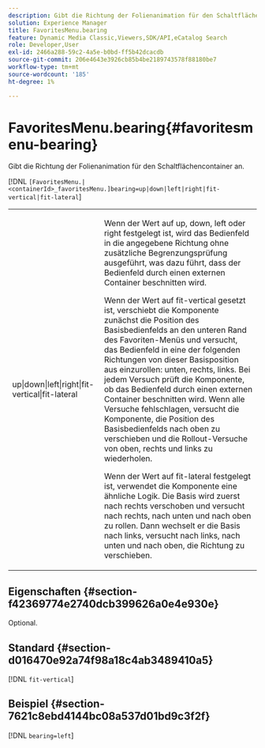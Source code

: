 ```yaml
---
description: Gibt die Richtung der Folienanimation für den Schaltflächencontainer an.
solution: Experience Manager
title: FavoritesMenu.bearing
feature: Dynamic Media Classic,Viewers,SDK/API,eCatalog Search
role: Developer,User
exl-id: 2466a288-59c2-4a5e-b0bd-ff5b42dcacdb
source-git-commit: 206e4643e3926cb85b4be2189743578f88180be7
workflow-type: tm+mt
source-wordcount: '185'
ht-degree: 1%

---
```


# FavoritesMenu.bearing{#favoritesmenu-bearing}

Gibt die Richtung der Folienanimation für den Schaltflächencontainer an.

[!DNL `[FavoritesMenu.|<containerId>_favoritesMenu.]bearing=up|down|left|right|fit-vertical|fit-lateral`]

<table id="table_2B109D2F91E64B5382B31921C3780FA5"> 
 <tbody> 
  <tr> 
   <td colname="col1"> <p><span class="codeph"> up|down|left|right|fit-vertical|fit-lateral</span> </p> </td> 
   <td colname="col2"> <p> Wenn der Wert auf <span class="codeph"> up</span>, <span class="codeph"> down</span>, <span class="codeph"> left</span> oder <span class="codeph"> right</span> festgelegt ist, wird das Bedienfeld in die angegebene Richtung ohne zusätzliche Begrenzungsprüfung ausgeführt, was dazu führt, dass der Bedienfeld durch einen externen Container beschnitten wird. </p> <p>Wenn der Wert auf <span class="codeph"> fit-vertical</span> gesetzt ist, verschiebt die Komponente zunächst die Position des Basisbedienfelds an den unteren Rand des Favoriten-Menüs und versucht, das Bedienfeld in eine der folgenden Richtungen von dieser Basisposition aus einzurollen: unten, rechts, links. Bei jedem Versuch prüft die Komponente, ob das Bedienfeld durch einen externen Container beschnitten wird. Wenn alle Versuche fehlschlagen, versucht die Komponente, die Position des Basisbedienfelds nach oben zu verschieben und die Rollout-Versuche von oben, rechts und links zu wiederholen. </p> <p>Wenn der Wert auf <span class="codeph"> fit-lateral</span> festgelegt ist, verwendet die Komponente eine ähnliche Logik. Die Basis wird zuerst nach rechts verschoben und versucht nach rechts, nach unten und nach oben zu rollen. Dann wechselt er die Basis nach links, versucht nach links, nach unten und nach oben, die Richtung zu verschieben. </p> </td> 
  </tr> 
 </tbody> 
</table>

## Eigenschaften {#section-f42369774e2740dcb399626a0e4e930e}

Optional.

## Standard {#section-d016470e92a74f98a18c4ab3489410a5}

[!DNL `fit-vertical`]

## Beispiel {#section-7621c8ebd4144bc08a537d01bd9c3f2f}

[!DNL `bearing=left`]
